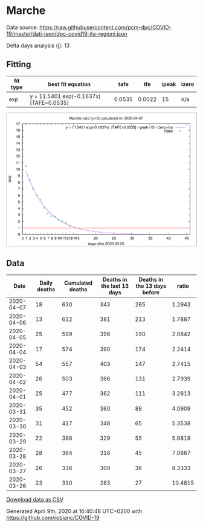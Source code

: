 # Marche

Data source: https://raw.githubusercontent.com/pcm-dpc/COVID-19/master/dati-json/dpc-covid19-ita-regioni.json

Delta days analysis (j): 13

## Fitting 
|fit type|best fit equation|tafe|tfe|ipeak|izero|
|-------|-----|--------|------|---|---|
|exp|y = 11.5401 exp(-0.1637x)  [TAFE=0.0535]|0.0535|0.0022|15|n/a|

![Plot](COVID-19_marche_j13_2020-04-07.png)

## Data
|Date|Daily deaths|Cumulated deaths|Deaths in the last 13 days|Deaths in the 13 days before|ratio|
|----|----------|-----------|-------|--------------------|-----|
|2020-04-07|18|630|343|265|1.2943|
|2020-04-06|13|612|381|213|1.7887|
|2020-04-05|25|599|396|190|2.0842|
|2020-04-04|17|574|390|174|2.2414|
|2020-04-03|54|557|403|147|2.7415|
|2020-04-02|26|503|366|131|2.7939|
|2020-04-01|25|477|362|111|3.2613|
|2020-03-31|35|452|360|88|4.0909|
|2020-03-30|31|417|348|65|5.3538|
|2020-03-29|22|386|329|55|5.9818|
|2020-03-28|28|364|318|45|7.0667|
|2020-03-27|26|336|300|36|8.3333|
|2020-03-26|23|310|283|27|10.4815|

[Download data as CSV](COVID-19_marche_j13_2020-04-07.csv)

Generated April 9th, 2020 at 16:40:48 UTC+0200 with https://github.com/robianc/COVID-19
